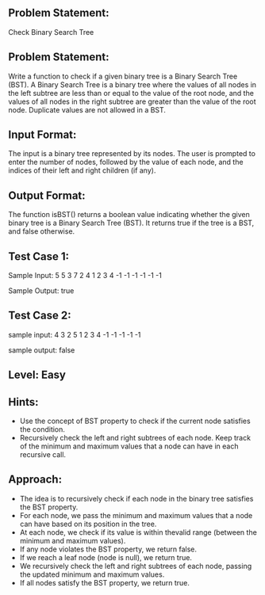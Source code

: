## Problem Statement:
Check Binary Search Tree

## Problem Statement:
Write a function to check if a given binary tree is a Binary Search Tree (BST). A Binary Search Tree is a binary tree where the values of all nodes in the left subtree are less than or equal to the value of the root node, and the values of all nodes in the right subtree are greater than the value of the root node. Duplicate values are not allowed in a BST.


## Input Format:
The input is a binary tree represented by its nodes. The user is prompted to enter the number of nodes, followed by the value of each node, and the indices of their left and right children (if any).

## Output Format:
The function isBST() returns a boolean value indicating whether the given binary tree is a Binary Search Tree (BST). It returns true if the tree is a BST, and false otherwise.

## Test Case 1:
Sample Input:
5
5
3
7
2
4
1
2
3
4
-1
-1
-1
-1
-1
-1

Sample Output:
true

## Test Case 2:
sample input: 
4
3
2
5
1
2
3
4
-1
-1
-1
-1
-1

sample output:
false


## Level: Easy

## Hints:
- Use the concept of BST property to check if the current node satisfies the condition.
- Recursively check the left and right subtrees of each node.
Keep track of the minimum and maximum values that a node can have in each recursive call.

## Approach:
- The idea is to recursively check if each node in the binary tree satisfies the BST property.
- For each node, we pass the minimum and maximum values that a node can have based on its position in the tree.
- At each node, we check if its value is within thevalid range (between the minimum and maximum values).
- If any node violates the BST property, we return false.
- If we reach a leaf node (node is null), we return true.
- We recursively check the left and right subtrees of each node, passing the updated minimum and maximum values.
- If all nodes satisfy the BST property, we return true.
